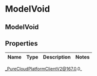 # ModelVoid

## ModelVoid

## Properties

|Name | Type | Description | Notes|
|------------ | ------------- | ------------- | -------------|



_PureCloudPlatformClientV2@167.0.0_
